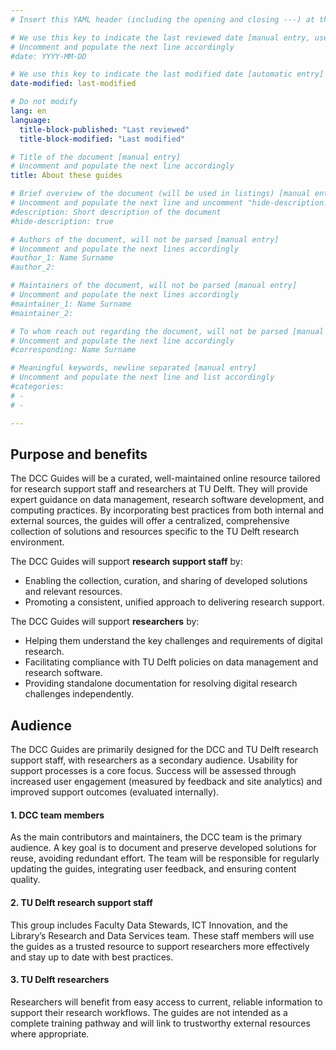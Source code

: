 ```yaml
---
# Insert this YAML header (including the opening and closing ---) at the beginning of the document and fill it out accordingly

# We use this key to indicate the last reviewed date [manual entry, use YYYY-MM-DD]
# Uncomment and populate the next line accordingly
#date: YYYY-MM-DD

# We use this key to indicate the last modified date [automatic entry]
date-modified: last-modified

# Do not modify
lang: en
language: 
  title-block-published: "Last reviewed"
  title-block-modified: "Last modified"

# Title of the document [manual entry]
# Uncomment and populate the next line accordingly
title: About these guides

# Brief overview of the document (will be used in listings) [manual entry]
# Uncomment and populate the next line and uncomment "hide-description: true".
#description: Short description of the document
#hide-description: true

# Authors of the document, will not be parsed [manual entry]
# Uncomment and populate the next lines accordingly
#author_1: Name Surname
#author_2:

# Maintainers of the document, will not be parsed [manual entry]
# Uncomment and populate the next lines accordingly
#maintainer_1: Name Surname
#maintainer_2:

# To whom reach out regarding the document, will not be parsed [manual entry]
# Uncomment and populate the next line accordingly
#corresponding: Name Surname

# Meaningful keywords, newline separated [manual entry]
# Uncomment and populate the next line and list accordingly
#categories: 
# - 
# - 

---
```

## Purpose and benefits
The DCC Guides will be a curated, well-maintained online resource tailored for research support staff and researchers at TU Delft. They will provide expert guidance on data management, research software development, and computing practices. By incorporating best practices from both internal and external sources, the guides will offer a centralized, comprehensive collection of solutions and resources specific to the TU Delft research environment.

The DCC Guides will support **research support staff** by:

- Enabling the collection, curation, and sharing of developed solutions and relevant resources.
- Promoting a consistent, unified approach to delivering research support.

The DCC Guides will support **researchers** by:

- Helping them understand the key challenges and requirements of digital research.
- Facilitating compliance with TU Delft policies on data management and research software.
- Providing standalone documentation for resolving digital research challenges independently.

## Audience
The DCC Guides are primarily designed for the DCC and TU Delft research support staff, with researchers as a secondary audience. Usability for support processes is a core focus. Success will be assessed through increased user engagement (measured by feedback and site analytics) and improved support outcomes (evaluated internally).

#### 1. DCC team members
As the main contributors and maintainers, the DCC team is the primary audience. A key goal is to document and preserve developed solutions for reuse, avoiding redundant effort. The team will be responsible for regularly updating the guides, integrating user feedback, and ensuring content quality.

#### 2. TU Delft research support staff
This group includes Faculty Data Stewards, ICT Innovation, and the Library’s Research and Data Services team. These staff members will use the guides as a trusted resource to support researchers more effectively and stay up to date with best practices.

#### 3. TU Delft researchers
Researchers will benefit from easy access to current, reliable information to support their research workflows. The guides are not intended as a complete training pathway and will link to trustworthy external resources where appropriate.

